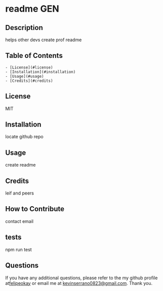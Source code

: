 
# readme GEN

## Description 

helps other devs create prof readme

## Table of Contents

    - [License](#license)
    - [Installation](#installation)
    - [Usage](#usage)
    - [Credits](#credits)

## License 

MIT

## Installation 

locate github repo

## Usage

create readme

## Credits

leif and peers

## How to Contribute

contact email

## tests

npm run test

## Questions 

If you have any additional questions, please refer to the my github profile at[felipeokay](https://github.com/felipeokay) or email me at kevinserrano0823@gmail.com. Thank you.
